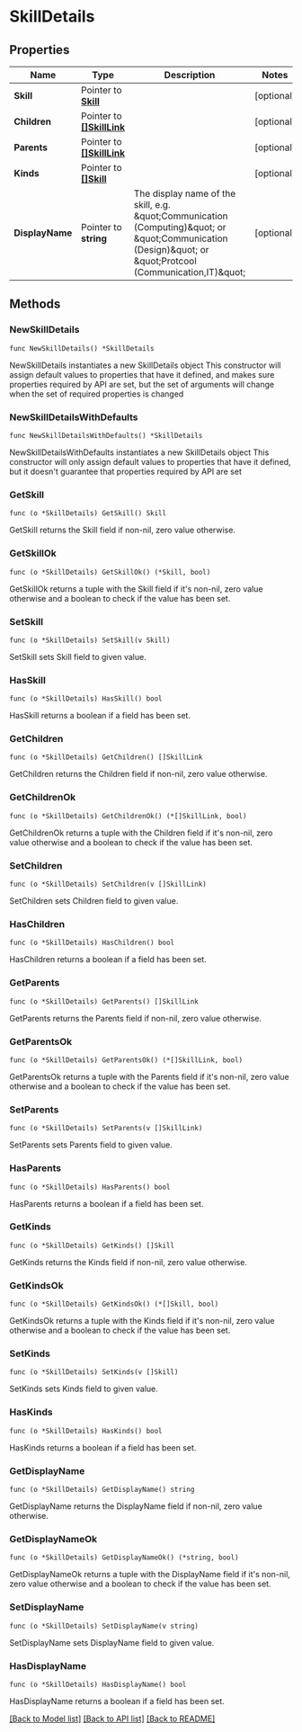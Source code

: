 # SkillDetails

## Properties

Name | Type | Description | Notes
------------ | ------------- | ------------- | -------------
**Skill** | Pointer to [**Skill**](Skill.md) |  | [optional] 
**Children** | Pointer to [**[]SkillLink**](SkillLink.md) |  | [optional] 
**Parents** | Pointer to [**[]SkillLink**](SkillLink.md) |  | [optional] 
**Kinds** | Pointer to [**[]Skill**](Skill.md) |  | [optional] 
**DisplayName** | Pointer to **string** | The display name of the skill, e.g. \&quot;Communication (Computing)\&quot; or \&quot;Communication (Design)\&quot; or \&quot;Protcool (Communication,IT)\&quot; | [optional] 

## Methods

### NewSkillDetails

`func NewSkillDetails() *SkillDetails`

NewSkillDetails instantiates a new SkillDetails object
This constructor will assign default values to properties that have it defined,
and makes sure properties required by API are set, but the set of arguments
will change when the set of required properties is changed

### NewSkillDetailsWithDefaults

`func NewSkillDetailsWithDefaults() *SkillDetails`

NewSkillDetailsWithDefaults instantiates a new SkillDetails object
This constructor will only assign default values to properties that have it defined,
but it doesn't guarantee that properties required by API are set

### GetSkill

`func (o *SkillDetails) GetSkill() Skill`

GetSkill returns the Skill field if non-nil, zero value otherwise.

### GetSkillOk

`func (o *SkillDetails) GetSkillOk() (*Skill, bool)`

GetSkillOk returns a tuple with the Skill field if it's non-nil, zero value otherwise
and a boolean to check if the value has been set.

### SetSkill

`func (o *SkillDetails) SetSkill(v Skill)`

SetSkill sets Skill field to given value.

### HasSkill

`func (o *SkillDetails) HasSkill() bool`

HasSkill returns a boolean if a field has been set.

### GetChildren

`func (o *SkillDetails) GetChildren() []SkillLink`

GetChildren returns the Children field if non-nil, zero value otherwise.

### GetChildrenOk

`func (o *SkillDetails) GetChildrenOk() (*[]SkillLink, bool)`

GetChildrenOk returns a tuple with the Children field if it's non-nil, zero value otherwise
and a boolean to check if the value has been set.

### SetChildren

`func (o *SkillDetails) SetChildren(v []SkillLink)`

SetChildren sets Children field to given value.

### HasChildren

`func (o *SkillDetails) HasChildren() bool`

HasChildren returns a boolean if a field has been set.

### GetParents

`func (o *SkillDetails) GetParents() []SkillLink`

GetParents returns the Parents field if non-nil, zero value otherwise.

### GetParentsOk

`func (o *SkillDetails) GetParentsOk() (*[]SkillLink, bool)`

GetParentsOk returns a tuple with the Parents field if it's non-nil, zero value otherwise
and a boolean to check if the value has been set.

### SetParents

`func (o *SkillDetails) SetParents(v []SkillLink)`

SetParents sets Parents field to given value.

### HasParents

`func (o *SkillDetails) HasParents() bool`

HasParents returns a boolean if a field has been set.

### GetKinds

`func (o *SkillDetails) GetKinds() []Skill`

GetKinds returns the Kinds field if non-nil, zero value otherwise.

### GetKindsOk

`func (o *SkillDetails) GetKindsOk() (*[]Skill, bool)`

GetKindsOk returns a tuple with the Kinds field if it's non-nil, zero value otherwise
and a boolean to check if the value has been set.

### SetKinds

`func (o *SkillDetails) SetKinds(v []Skill)`

SetKinds sets Kinds field to given value.

### HasKinds

`func (o *SkillDetails) HasKinds() bool`

HasKinds returns a boolean if a field has been set.

### GetDisplayName

`func (o *SkillDetails) GetDisplayName() string`

GetDisplayName returns the DisplayName field if non-nil, zero value otherwise.

### GetDisplayNameOk

`func (o *SkillDetails) GetDisplayNameOk() (*string, bool)`

GetDisplayNameOk returns a tuple with the DisplayName field if it's non-nil, zero value otherwise
and a boolean to check if the value has been set.

### SetDisplayName

`func (o *SkillDetails) SetDisplayName(v string)`

SetDisplayName sets DisplayName field to given value.

### HasDisplayName

`func (o *SkillDetails) HasDisplayName() bool`

HasDisplayName returns a boolean if a field has been set.


[[Back to Model list]](../README.md#documentation-for-models) [[Back to API list]](../README.md#documentation-for-api-endpoints) [[Back to README]](../README.md)


